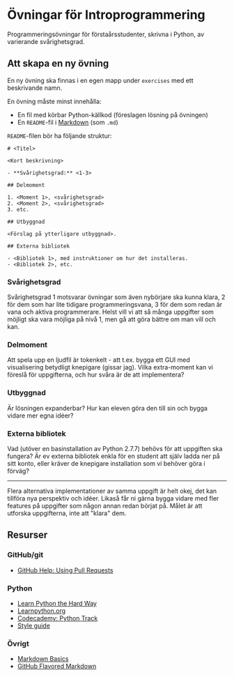 # Övningar för Introprogrammering

Programmeringsövningar för förstaårsstudenter, skrivna i Python, av varierande svårighetsgrad.

## Att skapa en ny övning

En ny övning ska finnas i en egen mapp under `exercises` med ett beskrivande namn.

En övning måste minst innehålla:

- En fil med körbar Python-källkod (föreslagen lösning på övningen)
- En `README`-fil i [Markdown](http://github.github.com/github-flavored-markdown/) (som `.md`)

`README`-filen bör ha följande struktur:

    # <Titel>

    <Kort beskrivning>

    - **Svårighetsgrad:** <1-3>

    ## Delmoment

    1. <Moment 1>, <svårighetsgrad>
    2. <Moment 2>, <svårighetsgrad>
    3. etc.
    
    ## Utbyggnad
    
    <Förslag på ytterligare utbyggnad>.

    ## Externa bibliotek

    - <Bibliotek 1>, med instruktioner om hur det installeras.
    - <Bibliotek 2>, etc.

### Svårighetsgrad

Svårighetsgrad 1 motsvarar övningar som även nybörjare ska kunna klara, 2 för dem som har lite tidigare programmeringsvana, 3 för dem som redan är vana och aktiva programmerare. Helst vill vi att så många uppgifter som möjligt ska vara möjliga på nivå 1, men gå att göra bättre om man vill och kan.

### Delmoment

Att spela upp en ljudfil är tokenkelt - att t.ex. bygga ett GUI med visualisering betydligt knepigare (gissar jag). Vilka extra-moment kan vi föreslå för uppgifterna, och hur svåra är de att implementera?

### Utbyggnad

Är lösningen expanderbar? Hur kan eleven göra den till sin och bygga vidare mer egna idéer?

### Externa bibliotek

Vad (utöver en basinstallation av Python 2.7.7) behövs för att uppgiften ska fungera? Är ev externa bibliotek enkla för en student att själv ladda ner på sitt konto, eller kräver de knepigare installation som vi behöver göra i förväg?

---

Flera alternativa implementationer av samma uppgift är helt okej, det kan tillföra nya perspektiv och idéer. Likaså får ni gärna bygga vidare med fler features på uppgifter som någon annan redan börjat på. Målet är att utforska uppgifterna, inte att "klara" dem.

## Resurser

### GitHub/git

- [GitHub Help: Using Pull Requests](https://help.github.com/articles/using-pull-requests)

### Python

- [Learn Python the Hard Way](http://learnpythonthehardway.org/)
- [Learnpython.org](http://www.learnpython.org/)
- [Codecademy: Python Track](http://www.codecademy.com/tracks/python)
- [Style guide](http://legacy.python.org/dev/peps/pep-0008/)

### Övrigt

- [Markdown Basics](https://help.github.com/articles/markdown-basics)
- [GitHub Flavored Markdown](https://help.github.com/articles/github-flavored-markdown)

